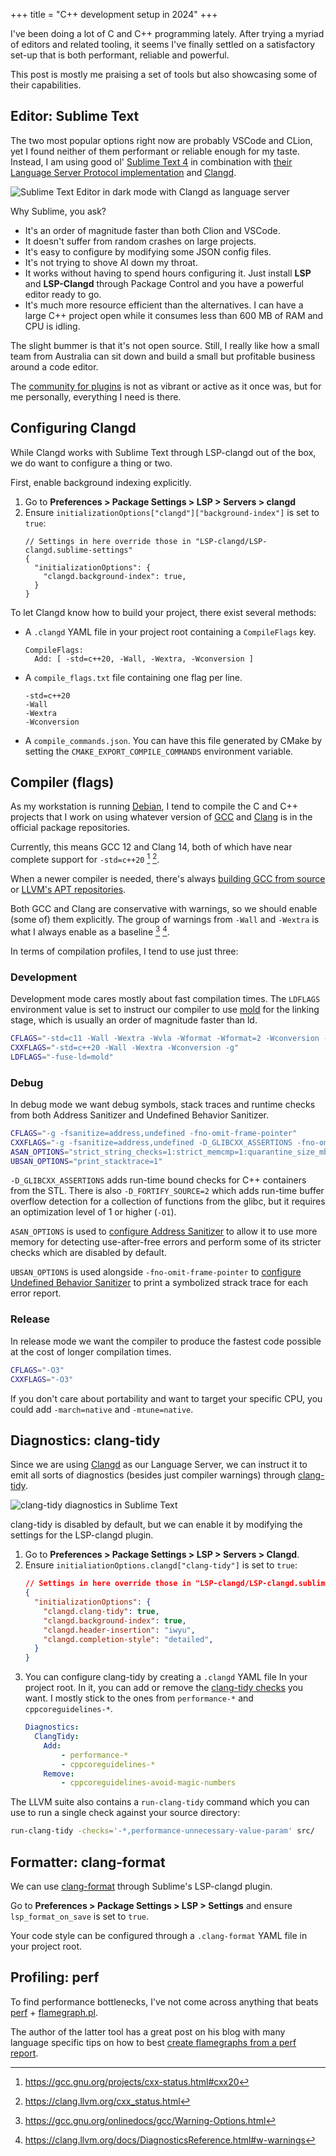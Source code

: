 +++
title = "C++ development setup in 2024"
+++

I've been doing a lot of C and C++ programming lately. After trying
a myriad of editors and related tooling, it seems I've finally settled on a
satisfactory set-up that is both performant, reliable and powerful.

This post is mostly me praising a set of tools but also showcasing some of their capabilities.

## Editor: Sublime Text

The two most popular options right now are probably VSCode and CLion, yet I found neither of them performant or reliable enough for my taste. Instead, I am using good ol' [Sublime Text 4](https://www.sublimetext.com/) in combination with [their Language Server Protocol implementation](https://lsp.sublimetext.io/) and [Clangd](https://github.com/sublimelsp/LSP-clangd).

![Sublime Text Editor in dark mode with Clangd as language server](/media/2024/sublime-text-clangd.png)

Why Sublime, you ask?

- It's an order of magnitude faster than both Clion and VSCode.
- It doesn't suffer from random crashes on large projects.
- It's easy to configure by modifying some JSON config files.
- It's not trying to shove AI down my throat.
- It works without having to spend hours configuring it. Just install **LSP** and **LSP-Clangd** through Package Control and you have a powerful editor ready to go.
- It's much more resource efficient than the alternatives. I can have a large C++ project open while it consumes less than 600 MB of RAM and CPU is idling.

The slight bummer is that it's not open source. Still, I really like how a small team from Australia can sit down and build a small but profitable business around a code editor.

The [community for plugins](https://packagecontrol.io/) is not as vibrant or active as it once was, but for me personally, everything I need is there.

## Configuring Clangd

While Clangd works with Sublime Text through LSP-clangd out of the box, we do want to configure a thing or two.

First, enable background indexing explicitly.

1. Go to **Preferences > Package Settings > LSP > Servers > clangd**
1. Ensure `initializationOptions["clangd"]["background-index"]` is set to `true`:
	```
	// Settings in here override those in "LSP-clangd/LSP-clangd.sublime-settings"
	{
	  "initializationOptions": {
	    "clangd.background-index": true,
	  }
	}
	```

To let Clangd know how to build your project, there exist several methods:

- A `.clangd` YAML file in your project root containing a `CompileFlags` key.
	```
	CompileFlags:
	  Add: [ -std=c++20, -Wall, -Wextra, -Wconversion ]
	```
- A `compile_flags.txt` file containing one flag per line.
	```
	-std=c++20
	-Wall
	-Wextra
	-Wconversion
	```
- A `compile_commands.json`. You can have this file generated by CMake by setting the `CMAKE_EXPORT_COMPILE_COMMANDS` environment variable.


## Compiler (flags)

As my workstation is running [Debian](https://www.debian.org/), I tend to compile the C and C++ projects that I work on using whatever version of [GCC](https://gcc.gnu.org/) and [Clang](https://clang.llvm.org/) is in the official package repositories.

Currently, this means GCC 12 and Clang 14, both of which have near complete support for `-std=c++20` [^1] [^2].

When a newer compiler is needed, there's always [building GCC from source](https://gcc.gnu.org/wiki/InstallingGCC) or [LLVM's APT repositories](https://apt.llvm.org/).

Both GCC and Clang are conservative with warnings, so we should enable (some of) them explicitly. The group of warnings from `-Wall` and `-Wextra` is what I always enable as a baseline [^3] [^4].

In terms of compilation profiles, I tend to use just three:

### Development

Development mode cares mostly about fast compilation times. The `LDFLAGS` environment value is set to instruct our compiler to use [mold](https://github.com/rui314/mold) for the linking stage, which is usually an order of magnitude faster than ld.

```sh
CFLAGS="-std=c11 -Wall -Wextra -Wvla -Wformat -Wformat=2 -Wconversion -Wdouble-promotion -g"
CXXFLAGS="-std=c++20 -Wall -Wextra -Wconversion -g"
LDFLAGS="-fuse-ld=mold"
```

### Debug

In debug mode we want debug symbols, stack traces and runtime checks from both Address Sanitizer and Undefined Behavior Sanitizer.

```sh
CFLAGS="-g -fsanitize=address,undefined -fno-omit-frame-pointer"
CXXFLAGS="-g -fsanitize=address,undefined -D_GLIBCXX_ASSERTIONS -fno-omit-frame-pointer"
ASAN_OPTIONS="strict_string_checks=1:strict_memcmp=1:quarantine_size_mb=512:detect_stack_use_after_return=1:check_initialization_order=1"
UBSAN_OPTIONS="print_stacktrace=1"
```

`-D_GLIBCXX_ASSERTIONS` adds run-time bound checks for C++ containers from the STL. There is also `-D_FORTIFY_SOURCE=2` which adds run-time buffer overflow detection for a collection of functions from the glibc, but it requires an optimization level of 1 or higher (`-O1`).

`ASAN_OPTIONS` is used to [configure Address Sanitizer](https://github.com/google/sanitizers/wiki/AddressSanitizerFlags) to allow it to use more memory for detecting use-after-free errors and perform some of its stricter checks which are disabled by default.

`UBSAN_OPTIONS` is used alongside `-fno-omit-frame-pointer` to [configure Undefined Behavior Sanitizer](https://clang.llvm.org/docs/UndefinedBehaviorSanitizer.html) to print a symbolized strack trace for each error report.

### Release

In release mode we want the compiler to produce the fastest code possible at the cost of longer compilation times.

```sh
CFLAGS="-O3"
CXXFLAGS="-O3"
```

If you don't care about portability and want to target your specific CPU, you could add `-march=native` and `-mtune=native`.

## Diagnostics: clang-tidy

Since we are using [Clangd](https://clangd.llvm.org/) as our Language Server, we can instruct it to emit all sorts of diagnostics (besides just compiler warnings) through [clang-tidy](https://clang.llvm.org/extra/clang-tidy/).

![clang-tidy diagnostics in Sublime Text](/media/2024/sublime-text-clangd-diagnostics.png)

clang-tidy is disabled by default, but we can enable it by modifying the settings for the LSP-clangd plugin.

1. Go to **Preferences > Package Settings > LSP > Servers > Clangd**.
1. Ensure `initialiationOptions.clangd["clang-tidy"]` is set to `true`:
	```json
	// Settings in here override those in "LSP-clangd/LSP-clangd.sublime-settings"
	{
	  "initializationOptions": {
	    "clangd.clang-tidy": true,
	    "clangd.background-index": true,
	    "clangd.header-insertion": "iwyu",
	    "clangd.completion-style": "detailed",
	  }
	}
	```
1. You can configure clang-tidy by creating a `.clangd` YAML file In your project root. In it, you can add or remove the [clang-tidy checks](https://clang.llvm.org/extra/clang-tidy/checks/list.html) you want. I mostly stick to the ones from `performance-*` and `cppcoreguidelines-*`.
	```yaml
	Diagnostics:
	  ClangTidy:
	    Add:
	    	- performance-*
	    	- cppcoreguidelines-*
	    Remove:
	    	- cppcoreguidelines-avoid-magic-numbers
	```

The LLVM suite also contains a `run-clang-tidy` command which you can use to run a single check against your source directory:

```sh
run-clang-tidy -checks='-*,performance-unnecessary-value-param' src/
```

## Formatter: clang-format

We can use [clang-format](https://clang.llvm.org/docs/ClangFormat.html) through Sublime's LSP-clangd plugin.

Go to **Preferences > Package Settings > LSP > Settings** and ensure `lsp_format_on_save` is set to `true`.

Your code style can be configured through a `.clang-format` YAML file in your project root.

## Profiling: perf

To find performance bottlenecks, I've not come across anything that beats [perf](https://perf.wiki.kernel.org/index.php/Main_Page) + [flamegraph.pl](https://github.com/brendangregg/FlameGraph).

The author of the latter tool has a great post on his blog with many language specific tips on how to best [create flamegraphs from a perf report](https://www.brendangregg.com/FlameGraphs/cpuflamegraphs.html).


[^1]: https://gcc.gnu.org/projects/cxx-status.html#cxx20
[^2]: https://clang.llvm.org/cxx_status.html
[^3]: https://gcc.gnu.org/onlinedocs/gcc/Warning-Options.html
[^4]: https://clang.llvm.org/docs/DiagnosticsReference.html#w-warnings
